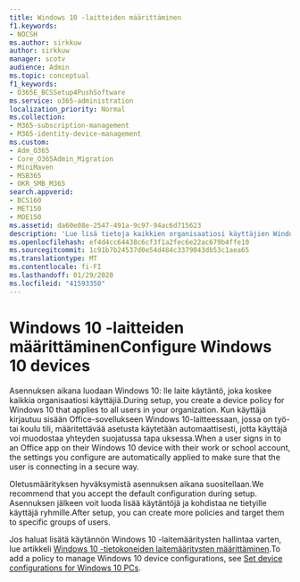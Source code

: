 ```yaml
---
title: Windows 10 -laitteiden määrittäminen
f1.keywords:
- NOCSH
ms.author: sirkkuw
author: sirkkuw
manager: scotv
audience: Admin
ms.topic: conceptual
f1_keywords:
- O365E_BCSSetup4PushSoftware
ms.service: o365-administration
localization_priority: Normal
ms.collection:
- M365-subscription-management
- M365-identity-device-management
ms.custom:
- Adm_O365
- Core_O365Admin_Migration
- MiniMaven
- MSB365
- OKR_SMB_M365
search.appverid:
- BCS160
- MET150
- MOE150
ms.assetid: da60e08e-2547-491a-9c97-94ac6d715623
description: 'Lue lisä tietoja kaikkien organisaatiosi käyttäjien Windows 10: lle kuuluvista laite käytännöistä.'
ms.openlocfilehash: ef4d4cc64438c6cf3f1a2fec6e22ac679b4ffe10
ms.sourcegitcommit: 1c91b7b24537d0e54d484c3379043db53c1aea65
ms.translationtype: MT
ms.contentlocale: fi-FI
ms.lasthandoff: 01/29/2020
ms.locfileid: "41593350"
---
```

# <a name="configure-windows-10-devices"></a><span data-ttu-id="8b9f7-103">Windows 10 -laitteiden määrittäminen</span><span class="sxs-lookup"><span data-stu-id="8b9f7-103">Configure Windows 10 devices</span></span>

<span data-ttu-id="8b9f7-104">Asennuksen aikana luodaan Windows 10: lle laite käytäntö, joka koskee kaikkia organisaatiosi käyttäjiä.</span><span class="sxs-lookup"><span data-stu-id="8b9f7-104">During setup, you create a device policy for Windows 10 that applies to all users in your organization.</span></span> <span data-ttu-id="8b9f7-105">Kun käyttäjä kirjautuu sisään Office-sovellukseen Windows 10-laitteessaan, jossa on työ-tai koulu tili, määritettävää asetusta käytetään automaattisesti, jotta käyttäjä voi muodostaa yhteyden suojatussa tapa uksessa.</span><span class="sxs-lookup"><span data-stu-id="8b9f7-105">When a user signs in to an Office app on their Windows 10 device with their work or school account, the settings you configure are automatically applied to make sure that the user is connecting in a secure way.</span></span>
  
<span data-ttu-id="8b9f7-106">Oletusmäärityksen hyväksymistä asennuksen aikana suositellaan.</span><span class="sxs-lookup"><span data-stu-id="8b9f7-106">We recommend that you accept the default configuration during setup.</span></span> <span data-ttu-id="8b9f7-107">Asennuksen jälkeen voit luoda lisää käytäntöjä ja kohdistaa ne tietyille käyttäjä ryhmille.</span><span class="sxs-lookup"><span data-stu-id="8b9f7-107">After setup, you can create more policies and target them to specific groups of users.</span></span>
  
<span data-ttu-id="8b9f7-108">Jos haluat lisätä käytännön Windows 10 -laitemääritysten hallintaa varten, lue artikkeli [Windows 10 -tietokoneiden laitemääritysten määrittäminen](protection-settings-for-windows-10-pcs.md).</span><span class="sxs-lookup"><span data-stu-id="8b9f7-108">To add a policy to manage Windows 10 device configurations, see [Set device configurations for Windows 10 PCs](protection-settings-for-windows-10-pcs.md).</span></span>
  

